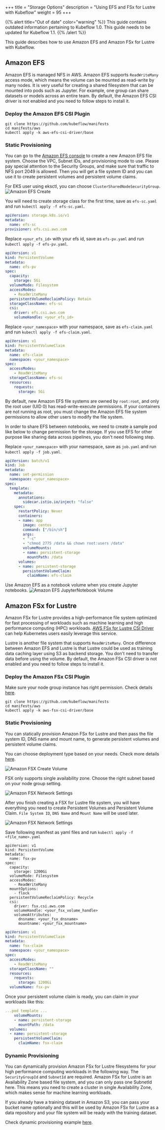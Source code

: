 +++
title = "Storage Options"
description = "Using EFS and FSx for Lustre with Kubeflow"
weight = 95
+++

{{% alert title="Out of date" color="warning" %}}
This guide contains outdated information pertaining to Kubeflow 1.0. This guide
needs to be updated for Kubeflow 1.1.
{{% /alert %}}


This guide describes how to use Amazon EFS and Amazon FSx for Lustre with Kubeflow.


## Amazon EFS

Amazon EFS is managed NFS in AWS. Amazon EFS supports `ReadWriteMany` access mode, which means the volume can be mounted as read-write by many nodes. It is very useful for creating a shared filesystem that can be mounted into pods such as Jupyter. For example, one group can share datasets or models across an entire team.
By default, the Amazon EFS CSI driver is not enabled and you need to follow steps to install it.

### Deploy the Amazon EFS CSI Plugin

```shell
git clone https://github.com/kubeflow/manifests
cd manifests/aws
kubectl apply -k aws-efs-csi-driver/base
```

### Static Provisioning

You can go to the [Amazon EFS console](https://us-west-2.console.aws.amazon.com/efs/home) to create a new Amazon EFS file system. Choose the VPC, Subnet IDs, and provisioning mode to use.
Please pay special attention to the Security Groups, and make sure that traffic to NFS port 2049 is allowed.
Then you will get a file system ID and you can use it to create persistent volumes and persistent volume claims.

For EKS user using eksctl, you can choose `ClusterSharedNodeSecurityGroup`.
<img src="/docs/images/aws/efs-create.png"
  alt="Amazon EFS Create"
  class="mt-3 mb-3 border border-info rounded">


You will need to create storage class for the first time, save as `efs-sc.yaml` and run `kubectl apply -f efs-sc.yaml`.
```yaml
apiVersion: storage.k8s.io/v1
metadata:
  name: efs-sc
provisioner: efs.csi.aws.com
```

Replace `<your_efs_id>` with your efs id, save as `efs-pv.yaml` and run `kubectl apply -f efs-pv.yaml`.
```yaml
apiVersion: v1
kind: PersistentVolume
metadata:
  name: efs-pv
spec:
  capacity:
    storage: 5Gi
  volumeMode: Filesystem
  accessModes:
    - ReadWriteMany
  persistentVolumeReclaimPolicy: Retain
  storageClassName: efs-sc
  csi:
    driver: efs.csi.aws.com
    volumeHandle: <your_efs_id>
```

Replace `<your_namespace>` with your namespace, save as `efs-claim.yaml` and run `kubectl apply -f efs-claim.yaml`.

```yaml
apiVersion: v1
kind: PersistentVolumeClaim
metadata:
  name: efs-claim
  namespace: <your_namespace>
spec:
  accessModes:
    - ReadWriteMany
  storageClassName: efs-sc
  resources:
    requests:
      storage: 5Gi
```

By default, new Amazon EFS file systems are owned by `root:root`, and only the root user (UID 0) has read-write-execute permissions. If your containers are not running as root, you must change the Amazon EFS file system permissions to allow other users to modify the file system.

In order to share EFS between notebooks, we need to create a sample pod like below to change permission for the storage. If you use EFS for other purpose like sharing data across pipelines, you don't need following step.

Replace `<your_namespace>` with your namespace, save as `job.yaml` and run `kubectl apply -f job.yaml`.

```yaml
apiVersion: batch/v1
kind: Job
metadata:
  name: set-permission
  namespace: <your_namespace>
spec:
  template:
    metadata:
      annotations:
        sidecar.istio.io/inject: "false"
    spec:
      restartPolicy: Never
      containers:
      - name: app
        image: centos
        command: ["/bin/sh"]
        args:
        - "-c"
        - "chmod 2775 /data && chown root:users /data"
        volumeMounts:
        - name: persistent-storage
          mountPath: /data
      volumes:
      - name: persistent-storage
        persistentVolumeClaim:
          claimName: efs-claim
```

Use Amazon EFS as a notebook volume when you create Jupyter notebooks.
<img src="/docs/images/aws/efs-volume.png"
  alt="Amazon EFS JupyterNotebook Volume"
  class="mt-3 mb-3 border border-info rounded">


## Amazon FSx for Lustre

Amazon FSx for Lustre provides a high-performance file system optimized for fast processing of workloads such as machine learning and high performance computing (HPC) workloads. [AWS FSx for Lustre CSI Driver](https://github.com/kubernetes-sigs/aws-fsx-csi-driver) can help Kubernetes users easily leverage this service.

Lustre is another file system that supports `ReadWriteMany`. Once difference between Amazon EFS and Lustre is that Lustre could be used as training data caching layer using S3 as backend storage. You don't need to transfer data before using the volume. By default, the Amazon FSx CSI driver is not enabled and you need to follow steps to install it.

### Deploy the Amazon FSx CSI Plugin

Make sure your node group instance has right permission. Check details [here](https://github.com/kubernetes-sigs/aws-fsx-csi-driver#set-up-driver-permission).

```shell
git clone https://github.com/kubeflow/manifests
cd manifests/aws
kubectl apply -k aws-fsx-csi-driver/base
```

### Static Provisioning

You can statically provision Amazon FSx for Lustre and then pass the file system ID, DNS name and mount name, to generate persistent volumes and persistent volume claims.

You can choose deployment type based on your needs. Check more details [here](https://docs.aws.amazon.com/fsx/latest/LustreGuide/using-fsx-lustre.html).

<img src="/docs/images/aws/fsx-create.png"
  alt="Amazon FSX Create Volume"
  class="mt-3 mb-3 border border-info rounded">

FSX only supports single availability zone. Choose the right subnet based on your node group setting.

<img src="/docs/images/aws/fsx-network.png"
  alt="Amazon FSX Network Settings"
  class="mt-3 mb-3 border border-info rounded">

After you finish creating a FSX for Lustre file system, you will have everything you need to create Persistent Volumes and Persistent Volume Claim. `File System ID`, `DNS Name` and `Mount Name` will be used later.

<img src="/docs/images/aws/fsx-assets.png"
  alt="Amazon FSX Network Settings"
  class="mt-3 mb-3 border border-info rounded">

Save following manifest as yaml files and run `kubectl apply -f <file_name>.yaml`

```
apiVersion: v1
kind: PersistentVolume
metadata:
  name: fsx-pv
spec:
  capacity:
    storage: 1200Gi
  volumeMode: Filesystem
  accessModes:
    - ReadWriteMany
  mountOptions:
    - flock
  persistentVolumeReclaimPolicy: Recycle
  csi:
    driver: fsx.csi.aws.com
    volumeHandle: <your_fsx_volume_handle>
    volumeAttributes:
      dnsname: <your_fsx_dnsname>
      mountname: <your_fsx_mountname>
```

```yaml
apiVersion: v1
kind: PersistentVolumeClaim
metadata:
  name: fsx-claim
  namespace: <your_namespace>
spec:
  accessModes:
    - ReadWriteMany
  storageClassName: ""
  resources:
    requests:
      storage: 1200Gi
  volumeName: fsx-pv
```

Once your persistent volume claim is ready, you can claim in your workloads like this:

```yaml
...pod template ...
    volumeMounts:
    - name: persistent-storage
      mountPath: /data
  volumes:
  - name: persistent-storage
    persistentVolumeClaim:
      claimName: fsx-claim
```


### Dynamic Provisioning

You can dynamically provision Amazon FSx for Lustre filesystems for your high performance computing workloads in the following way. The `SecurityGroupId` and `SubnetId` are required. Amazon FSx for Lustre is an Availability Zone based file system, and you can only pass one SubnetId here. This means you need to create a cluster in single Availability Zone, which makes sense for machine learning workloads.

If you already have a training dataset in Amazon S3, you can pass your bucket name optionally and this will be used by Amazon FSx for Lustre as a data repository and your file system will be ready with the training dataset.

Check dynamic provisioning example [here](https://github.com/kubernetes-sigs/aws-fsx-csi-driver/tree/master/examples/kubernetes/dynamic_provisioning).

